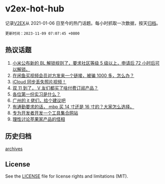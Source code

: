 # v2ex-hot-hub

 记录[V2EX](https://www.v2ex.com/)从 2021-01-06 日至今的热门话题。每小时抓取一次数据，按天[归档](archives)。

`更新时间：2023-11-09 07:07:45 +0800`

## 热议话题

1. [小米公布新的 BL 解锁规则了，要求社区等级 5 级以上，申请后 72 小时后可以解锁。](https://www.v2ex.com/t/989944)
1. [在闲鱼买视频会员对方发来一个链接，被骗 1000 多，怎么办？](https://www.v2ex.com/t/989888)
1. [iCloud 同步丢失照片视频！](https://www.v2ex.com/t/989794)
1. [双 11 到了， V 友们都买了啥付费订阅产品？](https://www.v2ex.com/t/989828)
1. [各位第一份实习是什么？](https://www.v2ex.com/t/989743)
1. [广州的 it 佬们，给个建议吧](https://www.v2ex.com/t/989733)
1. [有通勤要求的话， mbp 买 14 寸还是 16 寸的？大家怎么选择。](https://www.v2ex.com/t/989848)
1. [专为开发者开发一个工具集合网站](https://www.v2ex.com/t/989720)
1. [理性讨论苹果家产品的怪相](https://www.v2ex.com/t/989906)

## 历史归档

[archives](archives)

## License

See the [LICENSE](LICENSE) file for license rights and limitations (MIT).

